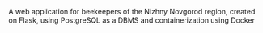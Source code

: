 A web application for beekeepers of the Nizhny Novgorod region, created on Flask, using PostgreSQL as a DBMS and containerization using Docker
